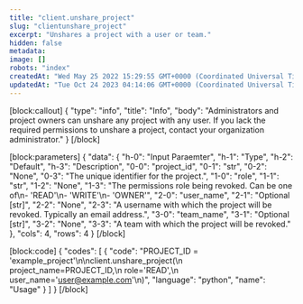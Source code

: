 ```yaml
---
title: "client.unshare_project"
slug: "clientunshare_project"
excerpt: "Unshares a project with a user or team."
hidden: false
metadata: 
image: []
robots: "index"
createdAt: "Wed May 25 2022 15:29:55 GMT+0000 (Coordinated Universal Time)"
updatedAt: "Tue Oct 24 2023 04:14:06 GMT+0000 (Coordinated Universal Time)"
---
```

[block:callout]
{
  "type": "info",
  "title": "Info",
  "body": "Administrators and project owners can unshare any project with any user. If you lack the required permissions to unshare a project, contact your organization administrator."
}
[/block]

[block:parameters]
{
  "data": {
    "h-0": "Input Paraemter",
    "h-1": "Type",
    "h-2": "Default",
    "h-3": "Description",
    "0-0": "project_id",
    "0-1": "str",
    "0-2": "None",
    "0-3": "The unique identifier for the project.",
    "1-0": "role",
    "1-1": "str",
    "1-2": "None",
    "1-3": "The permissions role being revoked. Can be one of\n- 'READ'\n- 'WRITE'\n- 'OWNER'",
    "2-0": "user_name",
    "2-1": "Optional [str]",
    "2-2": "None",
    "2-3": "A username with which the project will be revoked. Typically an email address.",
    "3-0": "team_name",
    "3-1": "Optional [str]",
    "3-2": "None",
    "3-3": "A team with which the project will be revoked."
  },
  "cols": 4,
  "rows": 4
}
[/block]

[block:code]
{
  "codes": [
    {
      "code": "PROJECT_ID = 'example_project'\n\nclient.unshare_project(\n    project_name=PROJECT_ID,\n    role='READ',\n    user_name='user@example.com'\n)",
      "language": "python",
      "name": "Usage"
    }
  ]
}
[/block]
